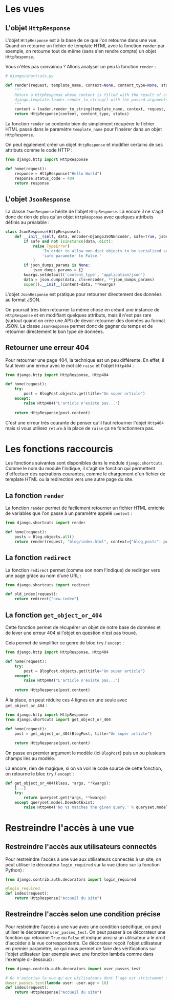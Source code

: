 # Les vues

## L'objet `HttpResponse`

L'objet `HttpResponse` est à la base de ce que l'on retourne dans une vue. Quand on retourne un fichier de template HTML avec la fonction `render` par exemple, on retourne tout de même (sans s'en rendre compte) un objet `HttpResponse`.

Vous n'êtes pas convaincu ? Allons analyser un peu la fonction `render` :
```python
# django/shortcuts.py

def render(request, template_name, context=None, content_type=None, status=None, using=None):
    """
    Return a HttpResponse whose content is filled with the result of calling
    django.template.loader.render_to_string() with the passed arguments.
    """
    content = loader.render_to_string(template_name, context, request, using=using)
    return HttpResponse(content, content_type, status)
```

La fonction `render` se contente bien de simplement récupérer le fichier HTML passé dans le paramètre `template_name` pour l'insérer dans un objet `HttpResponse`.

On peut également créer un objet `HttpResponse` et modifier certains de ses attributs comme le code HTTP :
```python
from django.http import HttpResponse

def home(request):
    response = HttpResponse("Hello World")
    response.status_code = 404
    return response    
```

## L'objet `JsonResponse`

La classe `JsonResponse` hérite de l'objet `HttpResponse`. Là encore il ne s'agit donc de rien de plus qu'un objet `HttpResponse` avec quelques attributs définis au préalable :

```python
class JsonResponse(HttpResponse):
    def __init__(self, data, encoder=DjangoJSONEncoder, safe=True, json_dumps_params=None, **kwargs):
        if safe and not isinstance(data, dict):
            raise TypeError(
                'In order to allow non-dict objects to be serialized set the '
                'safe parameter to False.'
            )
        if json_dumps_params is None:
            json_dumps_params = {}
        kwargs.setdefault('content_type', 'application/json')
        data = json.dumps(data, cls=encoder, **json_dumps_params)
        super().__init__(content=data, **kwargs)
```

L'objet `JsonResponse` est pratique pour retourner directement des données au format JSON.

On pourrait très bien retourner la même chose en créant une instance de `HttpResponse` et en modifiant quelques attributs, mais il n'est pas rare (surtout quand on crée une API) de devoir retourner des données au format JSON. La classe `JsonResponse` permet donc de gagner du temps et de retourner directement le bon type de données.

## Retourner une erreur 404

Pour retourner une page 404, la technique est un peu différente. En effet, il faut lever une erreur avec le mot clé `raise` et l'objet `Http404` :
```python
from django.http import HttpResponse, Http404

def home(request):
    try:
        post = BlogPost.objects.get(title="Un super article")
    except:
        raise Http404("L'article n'existe pas...")
    
    return HttpResponse(post.content)
```

C'est une erreur très courante de penser qu'il faut retourner l'objet `Http404` mais si vous utilisez `return` à la place de `raise` ça ne fonctionnera pas.

# Les fonctions raccourcis

Les fonctions suivantes sont disponibles dans le module `django.shortcuts`. Comme le nom du module l'indique, il s'agit de fonction qui permettent d'effectuer des opérations courantes, comme le chargement d'un fichier de template HTML ou la redirection vers une autre page du site.

## La fonction `render`

La fonction `render` permet de facilement retourner un fichier HTML enrichie de variables que l'on passe à un paramètre appelé `context` :
```python
from django.shortcuts import render

def home(request):
    posts = Blog.objects.all()
    return render(request, "blog/index.html", context={"blog_posts": posts})
```

## La fonction `redirect`

La fonction `redirect` permet (comme son nom l'indique) de rediriger vers une page grâce au nom d'une URL :
```python
from django.shortcuts import redirect

def old_index(request):
    return redirect("new-index")
```

## La fonction `get_object_or_404`

Cette fonction permet de récupérer un objet de notre base de données et de lever une erreur 404 si l'objet en question n'est pas trouvé.

Cela permet de simplifier ce genre de bloc `try` / `except` :
```python
from django.http import HttpResponse, Http404

def home(request):
    try:
        post = BlogPost.objects.get(title="Un super article")
    except:
        raise Http404("L'article n'existe pas...")
    
    return HttpResponse(post.content)
```

À la place, on peut réduire ces 4 lignes en une seule avec `get_object_or_404` :
```python
from django.http import HttpResponse
from django.shortcuts import get_object_or_404

def home(request):
    post = get_object_or_404(BlogPost, title="Un super article")
    
    return HttpResponse(post.content)
```

On passe en premier argument le modèle (ici `BlogPost`) puis un ou plusieurs champs liés au modèle.

Là encore, rien de magique, si on va voir le code source de cette fonction, on retourne le bloc `try` / `except` :
```python
def get_object_or_404(klass, *args, **kwargs):
    [...]
    try:
        return queryset.get(*args, **kwargs)
    except queryset.model.DoesNotExist:
        raise Http404('No %s matches the given query.' % queryset.model._meta.object_name)
```

# Restreindre l'accès à une vue

## Restreindre l'accès aux utilisateurs connectés

Pour restreindre l'accès à une vue aux utilisateurs connectés à un site, on peut utiliser le décorateur `login_required` sur la vue (donc sur la fonction Python) :
```python
from django.contrib.auth.decorators import login_required

@login_required
def index(request):
    return HttpResponse("Accueil du site")
```

## Restreindre l'accès selon une condition précise

Pour restreindre l'accès à une vue avec une condition spécifique, on peut utiliser le décorateur `user_passes_test`. On peut passer à ce décorateur une fonction qui retourne `True` ou `False` et indique ainsi si un utilisateur a le droit d'accéder à la vue correspondante. Ce décorateur reçoit l'objet utilisateur en premier paramètre, ce qui nous permet de faire des vérifications sur l'objet utilisateur (par exemple avec une fonction lambda comme dans l'exemple ci-dessous) :
```python
from django.contrib.auth.decorators import user_passes_test

# On n'autorise la vue qu'aux utilisateurs dont l'age est strictement supérieur à 18 ans
@user_passes_test(lambda user: user.age > 18)
def index(request):
    return HttpResponse("Accueil du site")    
```